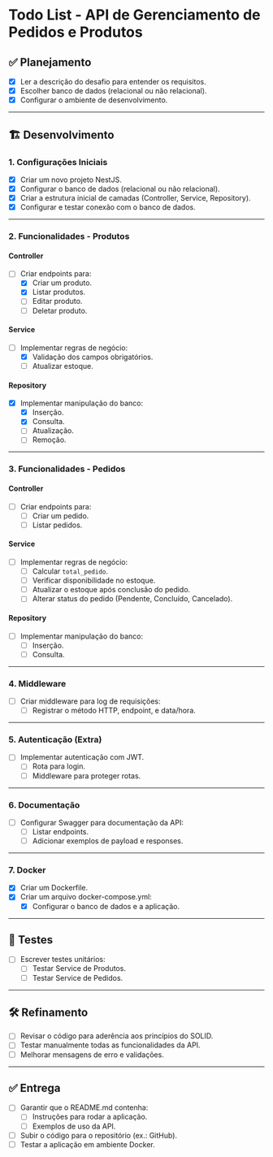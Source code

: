 # Todo List - API de Gerenciamento de Pedidos e Produtos

## ✅ Planejamento
- [x] Ler a descrição do desafio para entender os requisitos.
- [x] Escolher banco de dados (relacional ou não relacional).
- [x] Configurar o ambiente de desenvolvimento.

---

## 🏗️ Desenvolvimento

### **1. Configurações Iniciais**
- [x] Criar um novo projeto NestJS.
- [x] Configurar o banco de dados (relacional ou não relacional).
- [x] Criar a estrutura inicial de camadas (Controller, Service, Repository).
- [x] Configurar e testar conexão com o banco de dados.

---

### **2. Funcionalidades - Produtos**
#### **Controller**
- [ ] Criar endpoints para:
  - [x] Criar um produto.
  - [x] Listar produtos.
  - [ ] Editar produto.
  - [ ] Deletar produto.

#### **Service**
- [ ] Implementar regras de negócio:
  - [x] Validação dos campos obrigatórios.
  - [ ] Atualizar estoque.
  
#### **Repository**
- [x] Implementar manipulação do banco:
  - [x] Inserção.
  - [x] Consulta.
  - [ ] Atualização.
  - [ ] Remoção.

---

### **3. Funcionalidades - Pedidos**
#### **Controller**
- [ ] Criar endpoints para:
  - [ ] Criar um pedido.
  - [ ] Listar pedidos.

#### **Service**
- [ ] Implementar regras de negócio:
  - [ ] Calcular `total_pedido`.
  - [ ] Verificar disponibilidade no estoque.
  - [ ] Atualizar o estoque após conclusão do pedido.
  - [ ] Alterar status do pedido (Pendente, Concluído, Cancelado).

#### **Repository**
- [ ] Implementar manipulação do banco:
  - [ ] Inserção.
  - [ ] Consulta.

---

### **4. Middleware**
- [ ] Criar middleware para log de requisições:
  - [ ] Registrar o método HTTP, endpoint, e data/hora.

---

### **5. Autenticação (Extra)**
- [ ] Implementar autenticação com JWT.
  - [ ] Rota para login.
  - [ ] Middleware para proteger rotas.

---

### **6. Documentação**
- [ ] Configurar Swagger para documentação da API:
  - [ ] Listar endpoints.
  - [ ] Adicionar exemplos de payload e responses.

---

### **7. Docker**
- [x] Criar um Dockerfile.
- [x] Criar um arquivo docker-compose.yml:
  - [x] Configurar o banco de dados e a aplicação.

---

## 🧪 Testes
- [ ] Escrever testes unitários:
  - [ ] Testar Service de Produtos.
  - [ ] Testar Service de Pedidos.

---

## 🛠️ Refinamento
- [ ] Revisar o código para aderência aos princípios do SOLID.
- [ ] Testar manualmente todas as funcionalidades da API.
- [ ] Melhorar mensagens de erro e validações.

---

## ✅ Entrega
- [ ] Garantir que o README.md contenha:
  - [ ] Instruções para rodar a aplicação.
  - [ ] Exemplos de uso da API.
- [ ] Subir o código para o repositório (ex.: GitHub).
- [ ] Testar a aplicação em ambiente Docker.

